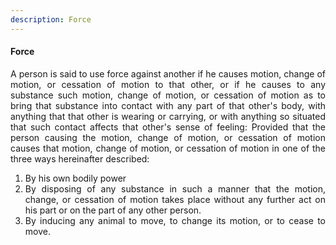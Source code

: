 ```yaml
---
description: Force
---
```


#### Force
<div style="text-align: justify">

A person is said to use force against another if he causes motion, change of motion, or cessation of motion to that other, or if he causes to any substance such motion, change of motion, or cessation of motion as to bring that substance into contact with any part of that other's body, with anything that that other is wearing or carrying, or with anything so situated that such contact affects that other's sense of feeling: Provided that the person causing the motion, change of motion, or cessation of motion causes that motion, change of motion, or cessation of motion in one of the three ways hereinafter described:

</div>

1. <div style="text-align: justify"> By his own bodily power
2. <div style="text-align: justify"> By disposing of any substance in such a manner that the motion, change, or cessation of motion takes place without any further act on his part or on the part of any other person.
3. <div style="text-align: justify"> By inducing any animal to move, to change its motion, or to cease to move.
